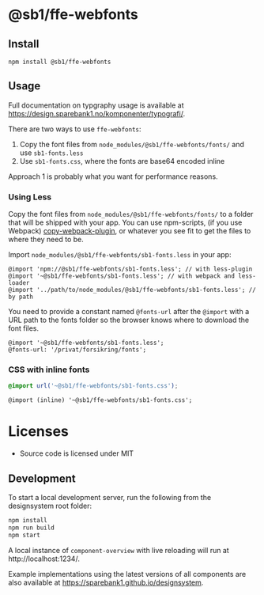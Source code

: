 # @sb1/ffe-webfonts

## Install

```
npm install @sb1/ffe-webfonts
```

## Usage

Full documentation on typgraphy usage is available at https://design.sparebank1.no/komponenter/typografi/.

There are two ways to use `ffe-webfonts`:

1. Copy the font files from `node_modules/@sb1/ffe-webfonts/fonts/` and use `sb1-fonts.less`
2. Use `sb1-fonts.css`, where the fonts are base64 encoded inline

Approach 1 is probably what you want for performance reasons.

### Using Less

Copy the font files from `node_modules/@sb1/ffe-webfonts/fonts/` to a folder that will be shipped with your app. You can use npm-scripts, (if you use Webpack) [copy-webpack-plugin](https://github.com/webpack-contrib/copy-webpack-plugin), or whatever you see fit to get the files to where they need to be.

Import `node_modules/@sb1/ffe-webfonts/sb1-fonts.less` in your app:

```less
@import 'npm://@sb1/ffe-webfonts/sb1-fonts.less'; // with less-plugin
@import '~@sb1/ffe-webfonts/sb1-fonts.less'; // with webpack and less-loader
@import '../path/to/node_modules/@sb1/ffe-webfonts/sb1-fonts.less'; // by path
```

You need to provide a constant named `@fonts-url` after the `@import` with a URL path to the fonts folder so the browser knows where to download the font files.

```less
@import '~@sb1/ffe-webfonts/sb1-fonts.less';
@fonts-url: '/privat/forsikring/fonts';
```

### CSS with inline fonts

```css
@import url('~@sb1/ffe-webfonts/sb1-fonts.css');
```

```less
@import (inline) '~@sb1/ffe-webfonts/sb1-fonts.css';
```

# Licenses

-   Source code is licensed under MIT

## Development

To start a local development server, run the following from the designsystem root folder:

```bash
npm install
npm run build
npm start
```

A local instance of `component-overview` with live reloading will run at http://localhost:1234/.

Example implementations using the latest versions of all components are also available at https://sparebank1.github.io/designsystem.
